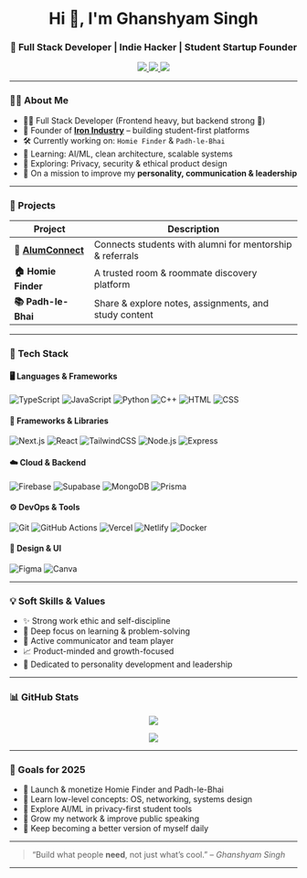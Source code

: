 <h1 align="center">Hi 👋, I'm Ghanshyam Singh</h1>
<h3 align="center">🚀 Full Stack Developer | Indie Hacker | Student Startup Founder</h3>

<p align="center">
  <a href="https://www.linkedin.com/in/ghanshyam-singh-b014232b2/" target="_blank">
    <img src="https://img.shields.io/badge/LinkedIn-Ghanshyam_Singh-blue?style=for-the-badge&logo=linkedin" />
  </a>
  <a href="https://linktr.ee/ghanshyam_064" target="_blank">
    <img src="https://img.shields.io/badge/Linktree-ghanshyam__064-4ade80?style=for-the-badge&logo=linktree&logoColor=white" />
  </a>
  <a href="mailto:ghanshyam2005singh@gmail.com">
    <img src="https://img.shields.io/badge/Email-ghanshyam2005singh@gmail.com-red?style=for-the-badge&logo=gmail" />
  </a>
</p>

---

### 👨‍💻 About Me

- 🧑‍💻 Full Stack Developer (Frontend heavy, but backend strong 💪)
- 🏢 Founder of **[Iron Industry](https://www.iron-industry.tech/)** – building student-first platforms
- 🛠 Currently working on: `Homie Finder` & `Padh-le-Bhai`
- 🧠 Learning: AI/ML, clean architecture, scalable systems
- 🔐 Exploring: Privacy, security & ethical product design
- 🌱 On a mission to improve my **personality, communication & leadership**

---

### 💼 Projects

| Project | Description |
|--------|-------------|
| **🔗 [AlumConnect](https://alum-connect-xi.vercel.app/)** | Connects students with alumni for mentorship & referrals |
| **🏠 Homie Finder** | A trusted room & roommate discovery platform |
| **📚 Padh-le-Bhai** | Share & explore notes, assignments, and study content |

---

### 🧰 Tech Stack

#### 🖥️ Languages & Frameworks  
![TypeScript](https://img.shields.io/badge/-TypeScript-3178C6?style=flat&logo=typescript&logoColor=white)
![JavaScript](https://img.shields.io/badge/-JavaScript-F7DF1E?style=flat&logo=javascript&logoColor=black)
![Python](https://img.shields.io/badge/-Python-3776AB?style=flat&logo=python&logoColor=white)
![C++](https://img.shields.io/badge/-C++-00599C?style=flat&logo=c%2b%2b&logoColor=white)
![HTML](https://img.shields.io/badge/-HTML-E34F26?style=flat&logo=html5)
![CSS](https://img.shields.io/badge/-CSS-1572B6?style=flat&logo=css3)

#### 🔧 Frameworks & Libraries  
![Next.js](https://img.shields.io/badge/-Next.js-000000?style=flat&logo=nextdotjs)
![React](https://img.shields.io/badge/-React-61DAFB?style=flat&logo=react)
![TailwindCSS](https://img.shields.io/badge/-TailwindCSS-38B2AC?style=flat&logo=tailwind-css)
![Node.js](https://img.shields.io/badge/-Node.js-339933?style=flat&logo=node.js)
![Express](https://img.shields.io/badge/-Express.js-000000?style=flat&logo=express)

#### ☁️ Cloud & Backend  
![Firebase](https://img.shields.io/badge/-Firebase-FFCA28?style=flat&logo=firebase)
![Supabase](https://img.shields.io/badge/-Supabase-3ECF8E?style=flat&logo=supabase)
![MongoDB](https://img.shields.io/badge/-MongoDB-47A248?style=flat&logo=mongodb)
![Prisma](https://img.shields.io/badge/-Prisma-2D3748?style=flat&logo=prisma)

#### ⚙️ DevOps & Tools  
![Git](https://img.shields.io/badge/-Git-F05032?style=flat&logo=git)
![GitHub Actions](https://img.shields.io/badge/-GitHub%20Actions-2088FF?style=flat&logo=githubactions)
![Vercel](https://img.shields.io/badge/-Vercel-000000?style=flat&logo=vercel)
![Netlify](https://img.shields.io/badge/-Netlify-00C7B7?style=flat&logo=netlify)
![Docker](https://img.shields.io/badge/-Docker-2496ED?style=flat&logo=docker)

#### 🎨 Design & UI  
![Figma](https://img.shields.io/badge/-Figma-F24E1E?style=flat&logo=figma)
![Canva](https://img.shields.io/badge/-Canva-00C4CC?style=flat&logo=canva)

---

### 💡 Soft Skills & Values

- ✨ Strong work ethic and self-discipline  
- 🧠 Deep focus on learning & problem-solving  
- 💬 Active communicator and team player  
- 📈 Product-minded and growth-focused  
- 👔 Dedicated to personality development and leadership

---

### 📊 GitHub Stats

<p align="center">
  <img src="https://github-readme-stats.vercel.app/api?username=ghanshyam2005singh&show_icons=true&theme=tokyonight" />
</p>
<p align="center">
  <img src="https://github-readme-streak-stats.herokuapp.com/?user=ghanshyam2005singh&theme=tokyonight" />
</p>

---

### 🧭 Goals for 2025

- 🚀 Launch & monetize Homie Finder and Padh-le-Bhai
- 🧱 Learn low-level concepts: OS, networking, systems design
- 🔐 Explore AI/ML in privacy-first student tools
- 📢 Grow my network & improve public speaking
- 📖 Keep becoming a better version of myself daily

---

> “Build what people **need**, not just what’s cool.” – *Ghanshyam Singh*

---
